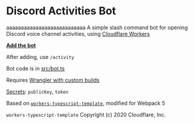 # Discord Activities Bot
aaaaaaaaaaaaaaaaaaaaaaaaaaa
A simple slash command bot for opening Discord voice channel activities, using [Cloudflare Workers](https://workers.cloudflare.com)

**[Add the bot](https://discord.com/api/oauth2/authorize?client_id=819778342818414632&scope=bot%20applications.commands)**  

After adding, use `/activity`

Bot code is in [src/bot.ts](https://github.com/advaith1/activities/blob/main/src/bot.ts)

Requires [Wrangler with custom builds](https://github.com/cloudflare/wrangler/releases/tag/v1.15.0-custom-builds-rc.0)

[Secrets](https://developers.cloudflare.com/workers/cli-wrangler/commands#secret): `publicKey`, `token`

Based on [`workers-typescript-template`](https://github.com/cloudflare/worker-typescript-template), modified for Webpack 5

`workers-typescript-template` Copyright (c) 2020 Cloudflare, Inc.
